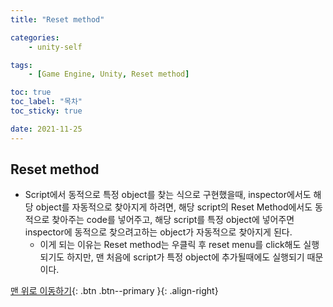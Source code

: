 ```yaml
---
title: "Reset method"

categories:
    - unity-self

tags:
    - [Game Engine, Unity, Reset method]

toc: true
toc_label: "목차"
toc_sticky: true

date: 2021-11-25
---
```


## Reset method
- Script에서 동적으로 특정 object를 찾는 식으로 구현했을때, inspector에서도 해당 object를 자동적으로 찾아지게 하려면, 해당 script의 Reset Method에서도 동적으로 찾아주는 code를 넣어주고, 해당 script를 특정 object에 넣어주면 inspector에 동적으로 찾으려고하는 object가 자동적으로 찾아지게 된다.
    - 이게 되는 이유는 Reset method는 우클릭 후 reset menu를 click해도 실행되기도 하지만, 맨 처음에 script가 특정 object에 추가될때에도 실행되기 때문이다. 


[맨 위로 이동하기](#){: .btn .btn--primary }{: .align-right}